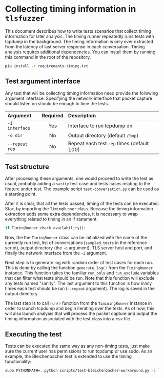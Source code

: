 Collecting timing information in `tlsfuzzer`
===========================================
This document describes how to write tests scenarios that collect timing
information for later analysis. The timing runner repeatedly runs tests with
tcpdump in the background. The timing information is only ever extracted from
the latency of last server response in each conversation. Timing analysis
requires additional dependencies. You can install them by running this command
in the root of the repository.
```bash
pip install -r requirements-timing.txt
```

Test argument interface
-----------------------

Any test that will be collecting timing information need provide the following
argument interface. Specifying the network interface that packet capture should
listen on should be enough to time the tests.

| Argument      | Required | Description  |
|:-------------|:--------:|:------------ |
| `-i interface`| Yes      | Interface to run tcpdump on       |
| `-o dir`      | No       | Output directory (default `/tmp`) |
| `--repeat rep`| No       | Repeat each test `rep` times (default 100) |

Test structure
--------------

After processing these arguments, one would proceed to write the test as usual,
probably adding a `sanity` test case and tests cases relating to the feature
under test. The example script `test-conversation.py` can be used as a starting
point.

After it is clear, that all the tests passed, timing of the tests can be executed.
Start by importing the `TimingRunner` class.
Because the timing information extraction adds some extra dependencies, it is
necessary to wrap everything related to timing in an if statement:
```python
if TimingRunner.check_availability():
```
Now, the the `TimingRunner` class can be initialized with the name of
the currently run test, list of conversations
(`sampled_tests` in the reference script),
output directory (the `-o` argument), TLS server host and port, and finally the
network interface from the `-i` argument.

Next step is to generate log with random order of test cases for each run. This
is done by calling the function `generate_log()` from the `TimingRunner`
instance. This function takes the familiar `run_only` and `run_exclude`
variables that can filter what tests should be run. Note that this function
will exclude any tests named "sanity". The last argument to this function is
how many times each test should be run (`--repeat` argument).
The log is saved in the output directory.

The last step is to call `run()` function 
from the `TiminingRunner` instance in order to launch tcpdump and begin iterating
over the tests. As of now, this will also launch analysis that will process the
packet capture and output the timing information associated with the test class
into a csv file. 

Executing the test
------------------

Tests can be executed the same way as any non-timing tests, just make sure the
current user has permissions to run tcpdump or use sudo. As an example, the
Bleichenbacher test is extended to use the timing functionality:

```bash
sudo PYTHONPATH=. python scripts/test-bleichenbacher-workaround.py -i lo
```
